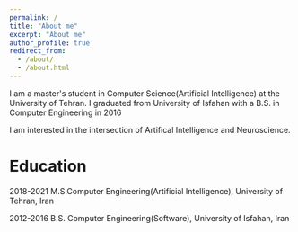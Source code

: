 ```yaml
---
permalink: /
title: "About me"
excerpt: "About me"
author_profile: true
redirect_from: 
  - /about/
  - /about.html
---
```

I am a master's student in Computer Science(Artificial Intelligence) at the University of Tehran. I graduated from University of Isfahan with a B.S. in Computer Engineering in 2016

I am interested in the intersection of Artifical Intelligence and Neuroscience.

Education
======
<!-- 2021-         Ph.D. Computer Science, KTH Royal Institute of Technology in Stockholm , Sweden -->
2018-2021 M.S.Computer Engineering(Artificial Intelligence), University of Tehran, Iran

2012-2016 B.S. Computer Engineering(Software), University of Isfahan, Iran 